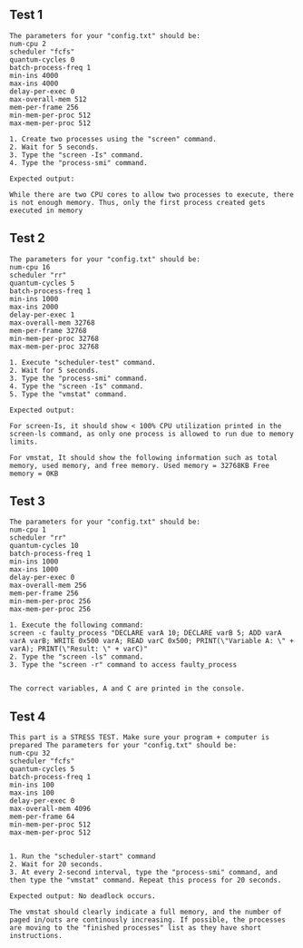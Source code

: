 ## Test 1

    The parameters for your "config.txt" should be:
    num-cpu 2
    scheduler "fcfs" 
    quantum-cycles 0 
    batch-process-freq 1
    min-ins 4000
    max-ins 4000
    delay-per-exec 0
    max-overall-mem 512
    mem-per-frame 256
    min-mem-per-proc 512
    max-mem-per-proc 512

    1. Create two processes using the "screen" command.
    2. Wait for 5 seconds.
    3. Type the "screen -Is" command.
    4. Type the "process-smi" command.

    Expected output:

    While there are two CPU cores to allow two processes to execute, there is not enough memory. Thus, only the first process created gets executed in memory


## Test 2

    The parameters for your "config.txt" should be:
    num-cpu 16
    scheduler "rr"
    quantum-cycles 5
    batch-process-freq 1
    min-ins 1000
    max-ins 2000
    delay-per-exec 1
    max-overall-mem 32768
    mem-per-frame 32768
    min-mem-per-proc 32768
    max-mem-per-proc 32768
    
    1. Execute "scheduler-test" command.
    2. Wait for 5 seconds. 
    3. Type the "process-smi" command. 
    4. Type the "screen -Is" command. 
    5. Type the "vmstat" command.

    Expected output:

    For screen-Is, it should show < 100% CPU utilization printed in the screen-ls command, as only one process is allowed to run due to memory limits.

    For vmstat, It should show the following information such as total memory, used memory, and free memory. Used memory = 32768KB Free memory = 0KB

## Test 3
    The parameters for your "config.txt" should be: 
    num-cpu 1 
    scheduler "rr" 
    quantum-cycles 10 
    batch-process-freq 1 
    min-ins 1000 
    max-ins 1000 
    delay-per-exec 0 
    max-overall-mem 256 
    mem-per-frame 256 
    min-mem-per-proc 256 
    max-mem-per-proc 256

    1. Execute the following command:
    screen -c faulty_process "DECLARE varA 10; DECLARE varB 5; ADD varA varA varB; WRITE 0x500 varA; READ varC 0x500; PRINT(\"Variable A: \" + varA); PRINT(\"Result: \" + varC)"
    2. Type the "screen -ls" command.
    3. Type the "screen -r" command to access faulty_process


    The correct variables, A and C are printed in the console.

## Test 4
    This part is a STRESS TEST. Make sure your program + computer is prepared The parameters for your "config.txt" should be: 
    num-cpu 32 
    scheduler "fcfs" 
    quantum-cycles 5 
    batch-process-freq 1 
    min-ins 100 
    max-ins 100 
    delay-per-exec 0 
    max-overall-mem 4096 
    mem-per-frame 64 
    min-mem-per-proc 512 
    max-mem-per-proc 512
    

    1. Run the "scheduler-start" command
    2. Wait for 20 seconds.
    3. At every 2-second interval, type the "process-smi" command, and then type the "vmstat" command. Repeat this process for 20 seconds.

    Expected output: No deadlock occurs.

    The vmstat should clearly indicate a full memory, and the number of paged in/outs are continously increasing. If possible, the processes are moving to the "finished processes" list as they have short instructions.